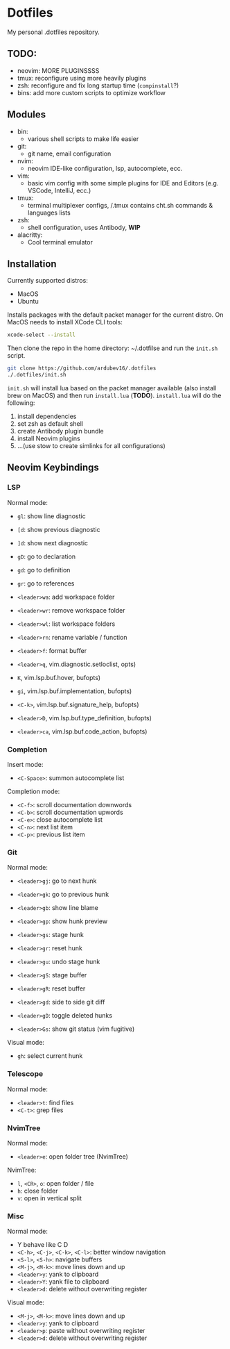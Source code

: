 # Dotfiles

My personal .dotfiles repository.

## TODO:

- neovim: MORE PLUGINSSSS
- tmux: reconfigure using more heavily plugins
- zsh: reconfigure and fix long startup time (`compinstall`?)
- bins: add more custom scripts to optimize workflow

## Modules

- bin:
  - various shell scripts to make life easier
- git:
  - git name, email configuration
- nvim:
  - neovim IDE-like configuration, lsp, autocomplete, ecc.
- vim:
  - basic vim config with some simple plugins for IDE and Editors (e.g. VSCode, IntelliJ, ecc.)
- tmux:
  - terminal multiplexer configs, /.tmux contains cht.sh commands & languages lists
- zsh:
  - shell configuration, uses Antibody, **WIP**
- alacritty:
  - Cool terminal emulator

## Installation

Currently supported distros:

- MacOS
- Ubuntu

Installs packages with the default packet manager for the current distro. On MacOS needs to install XCode CLI tools:

```bash
xcode-select --install
```

Then clone the repo in the home directory: ~/.dotfilse and run the `init.sh` script.

```bash
git clone https://github.com/ardubev16/.dotfiles
./.dotfiles/init.sh
```

`init.sh` will install lua based on the packet manager available (also install brew on MacOS) and then run `install.lua` (**TODO**).
`install.lua` will do the following:

1. install dependencies
1. set zsh as default shell
1. create Antibody plugin bundle
1. install Neovim plugins
1. ...(use stow to create simlinks for all configurations)

## Neovim Keybindings

### LSP

Normal mode:

- `gl`: show line diagnostic
- `[d`: show previous diagnostic
- `]d`: show next diagnostic
- `gD`: go to declaration
- `gd`: go to definition
- `gr`: go to references
- `<leader>wa`: add workspace folder
- `<leader>wr`: remove workspace folder
- `<leader>wl`: list workspace folders
- `<leader>rn`: rename variable / function
- `<leader>f`: format buffer



- `<leader>q`, vim.diagnostic.setloclist, opts)
- `K`, vim.lsp.buf.hover, bufopts)
- `gi`, vim.lsp.buf.implementation, bufopts)
- `<C-k>`, vim.lsp.buf.signature_help, bufopts)
- `<leader>D`, vim.lsp.buf.type_definition, bufopts)
- `<leader>ca`, vim.lsp.buf.code_action, bufopts)

### Completion

Insert mode:

- `<C-Space>`: summon autocomplete list

Completion mode:

- `<C-f>`: scroll documentation downwords
- `<C-b>`: scroll documentation upwords
- `<C-e>`: close autocomplete list
- `<C-n>`: next list item
- `<C-p>`: previous list item

### Git

Normal mode:

- `<leader>gj`: go to next hunk
- `<leader>gk`: go to previous hunk
- `<leader>gb`: show line blame
- `<leader>gp`: show hunk preview
- `<leader>gs`: stage hunk
- `<leader>gr`: reset hunk
- `<leader>gu`: undo stage hunk
- `<leader>gS`: stage buffer
- `<leader>gR`: reset buffer
- `<leader>gd`: side to side git diff
- `<leader>gD`: toggle deleted hunks



- `<leader>Gs`: show git status (vim fugitive)

Visual mode:

- `gh`: select current hunk

### Telescope

Normal mode:

- `<leader>t`: find files
- `<C-t>`: grep files

### NvimTree

Normal mode:

- `<leader>e`: open folder tree (NvimTree)

NvimTree:

- `l`, `<CR>`, `o`: open folder / file
- `h`: close folder
- `v`: open in vertical split

### Misc

Normal mode:

- Y behave like C D
- `<C-h>`, `<C-j>`, `<C-k>`, `<C-l>`: better window navigation
- `<S-l>`, `<S-h>`: navigate buffers
- `<M-j>`, `<M-k>`: move lines down and up
- `<leader>y`: yank to clipboard
- `<leader>Y`: yank file to clipboard
- `<leader>d`: delete without overwriting register

Visual mode:

- `<M-j>`, `<M-k>`: move lines down and up
- `<leader>y`: yank to clipboard
- `<leader>p`: paste without overwriting register
- `<leader>d`: delete without overwriting register
